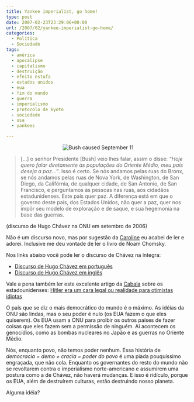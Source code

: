 ```yaml
---
title: Yankee imperialist, go home!
type: post
date: 2007-02-23T23:29:06+00:00
url: /2007/02/yankee-imperialist-go-home/
categories:
  - Política
  - Sociedade
tags:
  - américa
  - apocalipse
  - capitalismo
  - destruição
  - efeito estufa
  - estados unidos
  - eua
  - fim do mundo
  - guerra
  - imperialismo
  - protocolo de kyoto
  - sociedade
  - usa
  - yankees

---
```

<p style="text-align:center;">
  <img src='https://i2.wp.com/tiagomadeira.com/wp-content/uploads/2007/02/bush.jpg?w=604' alt='Bush caused September 11' data-recalc-dims="1" />
</p>

> […] o senhor Presidente [Bush] veio lhes falar, assim o disse: _“Hoje quero falar diretamente às populações do Oriente Médio, meu país deseja a paz…”_. Isso é certo. Se nós andamos pelas ruas do Bronx, se nós andamos pelas ruas de Nova York, de Washington, de San Diego, da Califórnia, de qualquer cidade, de San Antonio, de San Francisco, e perguntamos às pessoas nas ruas, aos cidadãos estadunidenses. Este país quer paz. A diferença está em que o governo deste país, dos Estados Unidos, não quer a paz, quer nos impôr seu modelo de exploração e de saque, e sua hegemonia na base das guerras.

(discurso de Hugo Chávez na ONU em setembro de 2006)

Não é um discurso novo, mas por sugestão da [Caroline][1] eu acabei de ler e adorei. Inclusive me deu vontade de ler o livro de Noam Chomsky.

Nos links abaixo você pode ler o discurso de Chávez na íntegra:

  * [Discurso de Hugo Chávez em português][2]
  * [Discurso de Hugo Chávez em inglês][3]

Vale a pena também ler este excelente artigo da [Cabala][4] sobre os estadounidenses: [Hitler era um cara legal ou realidade para otimistas idiotas][5]

O país que se diz o mais democrático do mundo é o máximo. As idéias da ONU são lindas, mas o seu poder é nulo (os EUA fazem o que eles quiserem). Os EUA usam a ONU para proibir os outros países de fazer coisas que eles fazem sem a permissão de ninguém. Aí acontecem os genocídios, como as bombas nucleares no Japão e as guerras no Oriente Médio.

Nós, enquanto povo, não temos poder nenhum. Essa história de _democracia = demo + cracia = poder do povo_ é uma piada pouquíssimo engraçada, que não cola. Enquanto os governantes do resto do mundo não se revoltarem contra o imperialismo norte-americano e assumirem uma postura como a de Chávez, não haverá mudanças. E isso é ridículo, porque os EUA, além de destruírem culturas, estão destruindo nosso planeta.

Alguma idéia?

 [1]: http://inocentandopandora.blogspot.com/
 [2]: http://www.unidadepopular.org/chavez25.htm
 [3]: http://auto_sol.tao.ca/node/view/2317
 [4]: http://1001gatos.org/
 [5]: http://1001gatos.org/realidade/

